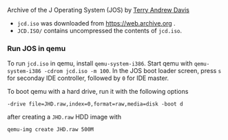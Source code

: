 Archive of the J Operating System (JOS) by [Terry Andrew Davis](https://en.wikipedia.org/wiki/Terry_A._Davis)

* ```jcd.iso``` was downloaded from https://web.archive.org .
* ```JCD.ISO/``` contains uncompressed the contents of ```jcd.iso```.

### Run JOS in qemu

To run ```jcd.iso``` in qemu, install ```qemu-system-i386```. Start qemu with ```qemu-system-i386 -cdrom jcd.iso -m 100```. In the JOS boot loader screen, press ```s``` for seconday IDE controller, followed by ```0``` for IDE master.

To boot qemu with a hard drive, run it with the following options

```
-drive file=JHD.raw,index=0,format=raw,media=disk -boot d
```

after creating a ```JHD.raw``` HDD image with

```
qemu-img create JHD.raw 500M
```
